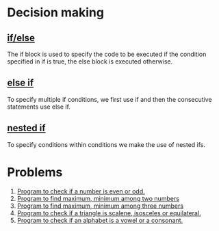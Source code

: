 # Decision making
## <a href="example1.cpp">if/else</a>
The if block is used to specify the code to be executed if the condition specified
in if is true, the else block is executed otherwise.

## <a href="example2.cpp">else if</a>
To specify multiple if conditions, we first use if and then the consecutive
statements use else if.

## <a href="">nested if</a>
To specify conditions within conditions we make the use of nested ifs.

# Problems
<ol>
<li><a href="prob1.cpp">Program to check if a number is even or odd.</a></li>
<li><a href="prob2.cpp">Program to find maximum, minimum among two numbers</a></li>
<li><a href="prob3.cpp">Program to find maximum, minimum among three numbers</a></li>
<li><a href="prob4.cpp"> Program to check if a triangle is scalene, isosceles or equilateral.</a></li>
<li><a href="prob5.cpp"> Program to check if an alphabet is a vowel or a consonant.</a></li>

</ol>